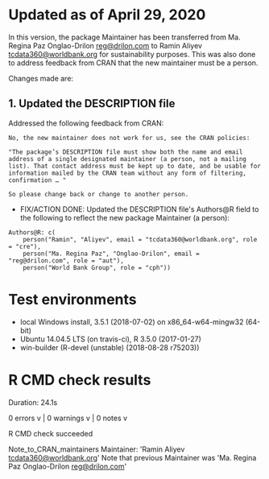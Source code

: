 # Updated as of April 29, 2020
In this version, the package Maintainer has been transferred from Ma. Regina Paz Onglao-Drilon <reg@drilon.com> to Ramin Aliyev <tcdata360@worldbank.org> for sustainability purposes. This was also done to address feedback from CRAN that the new maintainer must be a person.

Changes made are:

## 1. Updated the DESCRIPTION file

Addressed the following feedback from CRAN:
```
No, the new maintainer does not work for us, see the CRAN policies:

"The package’s DESCRIPTION file must show both the name and email
address of a single designated maintainer (a person, not a mailing
list). That contact address must be kept up to date, and be usable for
information mailed by the CRAN team without any form of filtering,
confirmation … "

So please change back or change to another person.
```

* FIX/ACTION DONE: Updated the DESCRIPTION file's Authors@R field to the following to reflect the new package Maintainer (a person):

```
Authors@R: c(
    person("Ramin", "Aliyev", email = "tcdata360@worldbank.org", role = "cre"),
    person("Ma. Regina Paz", "Onglao-Drilon", email = "reg@drilon.com", role = "aut"),
    person("World Bank Group", role = "cph"))
```

# Test environments
* local Windows install, 3.5.1 (2018-07-02) on x86_64-w64-mingw32 (64-bit)
* Ubuntu 14.04.5 LTS (on travis-ci), R 3.5.0 (2017-01-27)
* win-builder (R-devel (unstable) (2018-08-28 r75203))

# R CMD check results
Duration: 24.1s

0 errors v | 0 warnings v | 0 notes v

R CMD check succeeded

Note_to_CRAN_maintainers
Maintainer: 'Ramin Aliyev <tcdata360@worldbank.org>'
Note that previous Maintainer was 'Ma. Regina Paz Onglao-Drilon <reg@drilon.com>'
